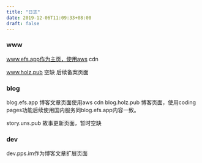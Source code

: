 ```yaml
---
title: "日志"
date: 2019-12-06T11:09:33+08:00
draft: false
---
```


### www
www.efs.app作为主页，使用aws cdn



www.holz.pub 空缺 后续备案页面

### blog
blog.efs.app 博客文章页面使用aws cdn
blog.holz.pub 博客页面，使用coding pages功能后续使用国内服务同blog.efs.app内容一致。

story.uns.pub 故事更新页面，暂时空缺


### dev
dev.pps.im作为博客文章扩展页面

